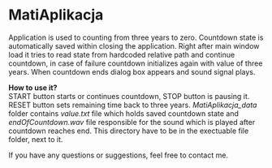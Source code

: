 # MatiAplikacja

Application is used to counting from three years to zero. Countdown state is automatically saved within closing the application. Right after main window load it tries to read state from hardcoded relative path and continue countdown, in case of failure countdown initializes again with value of three years. When countdown ends dialog box appears and sound signal plays.

<b>How to use it?</b></br>
START button starts or continues countdown, STOP button is pausing it. RESET button sets remaining time back to three years. <i>MatiAplikacja_data</i> folder contains <i>value.txt</i> file which holds saved countdown state and <i>endOfCountdown.wav</i> file responsible for the sound which is played after countdown reaches end. This directory have to be in the exectuable file folder, next to it.

If you have any questions or suggestions, feel free to contact me.
